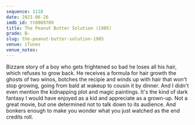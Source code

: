 ```yaml
---
sequence: 1118
date: 2021-06-26
imdb_id: tt0089789
title: The Peanut Butter Solution (1985)
grade: B-
slug: the-peanut-butter-solution-1985
venue: iTunes
venue_notes:
---
```


Bizzare story of a boy who gets frightened so bad he loses all his hair, which refuses to grow back. He receives a formula for hair growth the ghosts of two winos, botches the recipie and winds up with hair that won't stop growing, going from bald at wakeup to cousin it by dinner. And I didn't even mention the kidnapping plot and magic paintings. It's the kind of dark fantasy I would have enjoyed as a kid and appreciate as a grown-up. Not a great movie, but one determined not to talk down to its audience. And bonkers enough to make you wonder what you just watched as the end credits roll.
